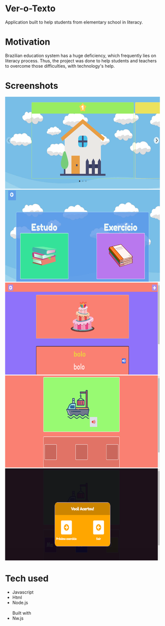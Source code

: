 # Ver-o-Texto
Application built to help students from elementary school in literacy.

# Motivation
Brazilian education system has a huge deficiency, which frequently lies on literacy process. Thus, the project was done
to help students and teachers to overcome those difficulties, with technology's help.

# Screenshots
<img src="./assets/app1.png" alt="alt text" width="600" height="300">
<img src="./assets/app2.png" alt="alt text" width="600" height="300">
<img src="./assets/app3.png" alt="alt text" width="600" height="300">
<img src="./assets/app4.png" alt="alt text" width="600" height="300">
<img src="./assets/app5.png" alt="alt text" width="600" height="300">

# Tech used
* Javascript
* Html
* Node.js
<br><br> 
Built with
* Nw.js


